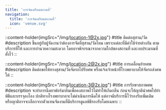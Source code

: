 ```yaml
---
title: 'การจัดเตรียมสถานที่'
navigation:
  title: 'การจัดเตรียมสถานที่'
  icon: 'venue.svg'
---
```


::content-holder{imgSrc="/img/location-1@2x.jpg"}
#title
ติดต่อสุสาน/วัด
#description
ขึ้นอยู่กับผู้จัดงานว่าต้องการจัดที่สุสาน/วัดไหน เพราะแต่ละที่มีค่าใช้จ่ายต่างกัน ตามบริการที่ให้ และการอำนวยความสะดวก โดยอาจพิจารณาจากความใกล้ของสถานที่ และงบประมาณที่ตั้งไว้
::

::content-holder{imgSrc="/img/location-2@2x.jpg"}
#title
การเคลื่อนย้ายศพ
#description
ติดต่อขอให้ทางสุสาน/วัดจัดรถไปรับศพ หรือแจ้งเจ้าหน้าที่โรงพยาบาลให้จัดรถส่งศพให้
::

::content-holder{imgSrc="/img/location-3@2x.jpg"}
#title
การรักษาสภาพศพ
#description
จะทำการฉีดยาฟอร์มาลินเพื่อคงสภาพไว้ไม่ทำให้เกิดกลิ่น ก่อนจะให้ญาตินำศพไปทำพิธีและบรรจุลงโลง ปกติทางโรงพยาบาลจะไม่ดำเนินการฉีดให้ แต่อาจมีบริการนี้ไว้รองรับเพิ่มเติม หรือญาติอาจจะเลือกจากตัวแทนจัดงานที่มีบริการดูแลพิธีรองรับโดยเฉพาะ
::